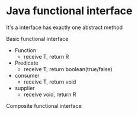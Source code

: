 # Java functional interface
It's a interface has exactly one abstract method

Basic functional interface
- Function
  - receive T, return R
- Predicate
  - receive T, return boolean(true/false)
- consumer
  - receive T, return void
- supplier
  - receive void, return R
  
Composite functional interface
